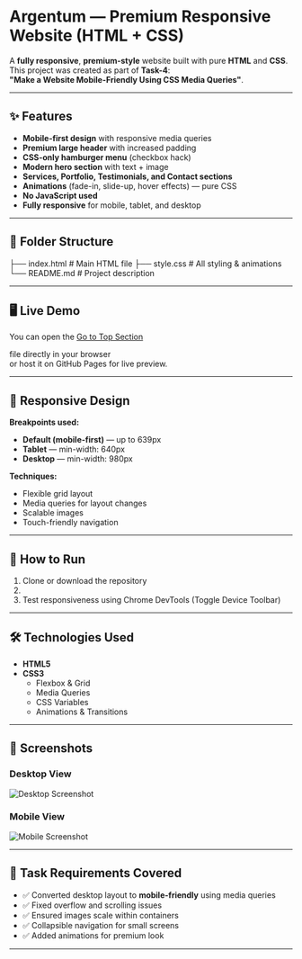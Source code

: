 # Argentum — Premium Responsive Website (HTML + CSS)

A **fully responsive**, **premium-style** website built with pure **HTML** and **CSS**.  
This project was created as part of **Task-4**:  
**"Make a Website Mobile-Friendly Using CSS Media Queries"**.

---

## ✨ Features
- **Mobile-first design** with responsive media queries
- **Premium large header** with increased padding
- **CSS-only hamburger menu** (checkbox hack)
- **Modern hero section** with text + image
- **Services, Portfolio, Testimonials, and Contact sections**
- **Animations** (fade-in, slide-up, hover effects) — pure CSS
- **No JavaScript used**
- **Fully responsive** for mobile, tablet, and desktop

---

## 📂 Folder Structure
├── index.html # Main HTML file
├── style.css # All styling & animations
└── README.md # Project description



---

## 🖥 Live Demo
You can open the
[Go to Top Section](http://127.0.0.1:5500/index.html#top)

 file directly in your browser  
or host it on GitHub Pages for live preview.

---

## 📱 Responsive Design
**Breakpoints used:**
- **Default (mobile-first)** — up to 639px
- **Tablet** — min-width: 640px
- **Desktop** — min-width: 980px

**Techniques:**
- Flexible grid layout
- Media queries for layout changes
- Scalable images
- Touch-friendly navigation

---

## 🚀 How to Run
1. Clone or download the repository
2. 
3. Test responsiveness using Chrome DevTools (Toggle Device Toolbar)

---

## 🛠 Technologies Used
- **HTML5**
- **CSS3**
  - Flexbox & Grid
  - Media Queries
  - CSS Variables
  - Animations & Transitions

---

## 📸 Screenshots
### Desktop View
![Desktop Screenshot](https://via.placeholder.com/1000x600)

### Mobile View
![Mobile Screenshot](https://via.placeholder.com/400x700)

---

## 📌 Task Requirements Covered
- ✅ Converted desktop layout to **mobile-friendly** using media queries
- ✅ Fixed overflow and scrolling issues
- ✅ Ensured images scale within containers
- ✅ Collapsible navigation for small screens
- ✅ Added animations for premium look

---
